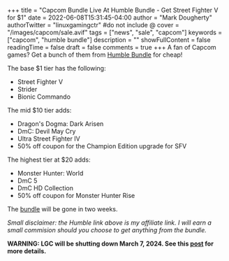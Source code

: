 +++
title = "Capcom Bundle Live At Humble Bundle - Get Street Fighter V for $1"
date = 2022-06-08T15:31:45-04:00
author = "Mark Dougherty"
authorTwitter = "linuxgamingctr" #do not include @
cover = "/images/capcom/sale.avif"
tags = ["news", "sale", "capcom"]
keywords = ["capcom", "humble bundle"]
description = ""
showFullContent = false
readingTime = false
draft = false
comments = true
+++
A fan of Capcom games? Get a bunch of them from [Humble Bundle](https://www.humblebundle.com/games/capcom-summer-2022-bundle?partner=linuxgamingcentral) for cheap!

The base $1 tier has the following:
- Street Fighter V
- Strider
- Bionic Commando

The mid $10 tier adds:
- Dragon's Dogma: Dark Arisen
- DmC: Devil May Cry
- Ultra Street Fighter IV
- 50% off coupon for the Champion Edition upgrade for SFV

The highest tier at $20 adds:
- Monster Hunter: World
- DmC 5
- DmC HD Collection
- 50% off coupon for Monster Hunter Rise

The [bundle](https://www.humblebundle.com/games/capcom-summer-2022-bundle?partner=linuxgamingcentral) will be gone in two weeks.

*Small disclaimer: the Humble link above is my affiliate link. I will earn a small commision should you choose to get anything from the bundle.*

**WARNING: LGC will be shutting down March 7, 2024. See this [post](https://linuxgamingcentral.com/posts/the-end-of-lgc/) for more details.**
